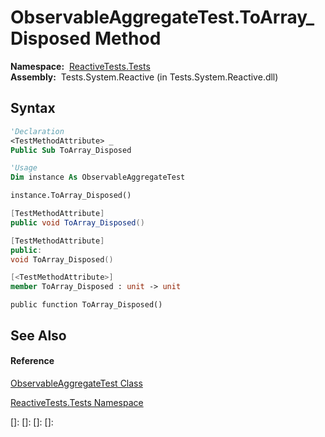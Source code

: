 # ObservableAggregateTest.ToArray\_Disposed Method

**Namespace:**  [ReactiveTests.Tests](ReactiveTests.Tests\ReactiveTests.Tests.md)  
**Assembly:**  Tests.System.Reactive (in Tests.System.Reactive.dll)

## Syntax

```vb
'Declaration
<TestMethodAttribute> _
Public Sub ToArray_Disposed
```

```vb
'Usage
Dim instance As ObservableAggregateTest

instance.ToArray_Disposed()
```

```csharp
[TestMethodAttribute]
public void ToArray_Disposed()
```

```c++
[TestMethodAttribute]
public:
void ToArray_Disposed()
```

```fsharp
[<TestMethodAttribute>]
member ToArray_Disposed : unit -> unit 
```

```jscript
public function ToArray_Disposed()
```

## See Also

#### Reference

[ObservableAggregateTest Class](ObservableAggregateTest\ObservableAggregateTest.md)

[ReactiveTests.Tests Namespace](ReactiveTests.Tests\ReactiveTests.Tests.md)

[]: 
[]: 
[]: 
[]: 